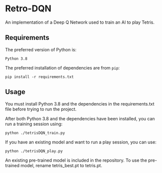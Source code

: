 # Retro-DQN
An implementation of a Deep Q Network used to train an AI to play Tetris.

## Requirements
The preferred version of Python is:

```
Python 3.8
```

The preferred installation of dependencies are from `pip`:

```shell
pip install -r requirements.txt
```

## Usage

You must install Python 3.8 and the dependencies in the requirements.txt file before trying to run the project. 

After both Python 3.8 and the dependencies have been installed, you can run a training session using:

```shell
python ./tetrisDQN_train.py
```

If you have an existing model and want to run a play session, you can use:

```shell
python ./tetrisDQN_play.py
```

An existing pre-trained model is included in the repository. To use the pre-trained model, rename tetris_best.pt to tetris.pt.
